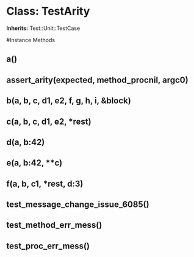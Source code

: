 # Class: TestArity
**Inherits:** Test::Unit::TestCase
    




#Instance Methods
## a() [](#method-i-a)

## assert_arity(expected, method_procnil, argc0) [](#method-i-assert_arity)

## b(a, b, c, d1, e2, f, g, h, i, &block) [](#method-i-b)

## c(a, b, c, d1, e2, *rest) [](#method-i-c)

## d(a, b:42) [](#method-i-d)

## e(a, b:42, **c) [](#method-i-e)

## f(a, b, c1, *rest, d:3) [](#method-i-f)

## test_message_change_issue_6085() [](#method-i-test_message_change_issue_6085)

## test_method_err_mess() [](#method-i-test_method_err_mess)

## test_proc_err_mess() [](#method-i-test_proc_err_mess)

